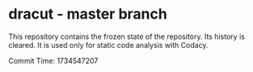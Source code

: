 # dracut - master branch

This repository contains the frozen state of the repository.
Its history is cleared. It is used only for static code
analysis with Codacy.

Commit Time: 1734547207